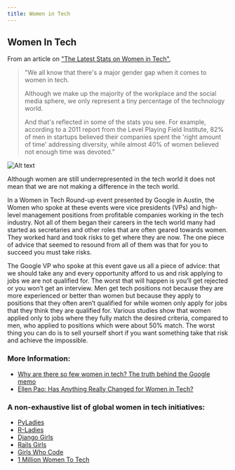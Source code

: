 ```yaml
---
title: Women in Tech
---
```


## Women In Tech

From an article on ["The Latest Stats on Women in Tech"](https://www.themuse.com/advice/the-latest-stats-on-women-in-tech),

> "We all know that there's a major gender gap when it comes to women in tech. 
>
> Although we make up the majority of the workplace and the social media sphere, we only represent a tiny percentage of the technology world.
>
> And that's reflected in some of the stats you see. For example, according to a 2011 report from the Level Playing Field Institute, 82% of men in startups believed their companies spent the 'right amount of time' addressing diversity, while almost 40% of women believed not enough time was devoted.”

![Alt text](https://www.womenwhotech.com/wp-content/uploads/infographic_700_FINAL.png "Women in Tech")

Although women are still underrepresented in the tech world it does not mean that we are not making a difference in the tech world.

In a Women in Tech Round-up event presented by Google in Austin, the Women who spoke at these events were vice presidents (VPs) and high-level management positions from profitable companies working in the tech industry. Not all of them began their careers in the tech world many had started as secretaries and other roles that are often geared towards women. They worked hard and took risks to get where they are now. The one piece of advice that seemed to resound from all of them was that for you to succeed you must take risks. 

The Google VP who spoke at this event gave us all a piece of advice: that we should take any and every opportunity afford to us and risk  applying to jobs we are not qualified for. The worst that will happen is you’ll get rejected or you won’t get an interview. Men get tech positions not because they are more experienced or better than women but because they apply to positions that they often aren’t qualified for while women only apply for jobs that they think they are qualified for. Various studies show that women applied only to jobs where they fully match the desired criteria, compared to men, who applied to positions which were about 50% match.
The worst thing you can do is to sell yourself short if you want something take that risk and achieve the impossible.

### More Information:

- [Why are there so few women in tech? The truth behind the Google memo](https://www.theguardian.com/lifeandstyle/2017/aug/08/why-are-there-so-few-women-in-tech-the-truth-behind-the-google-memo)
- [Ellen Pao: Has Anything Really Changed for Women in Tech?](https://www.nytimes.com/2017/09/16/opinion/sunday/ellen-pao-sexism-tech.html)

### A non-exhaustive list of global women in tech initiatives:

- [PyLadies](https://www.pyladies.com/)
- [R-Ladies](https://rladies.org/)
- [Django Girls](https://djangogirls.org/)
- [Rails Girls](http://railsgirls.com/)
- [Girls Who Code](https://girlswhocode.com/)
- [1 Million Women To Tech](https://1millionwomentotech.com/)


